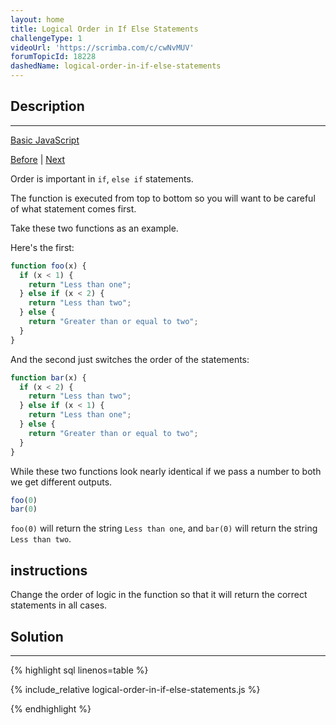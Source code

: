 ```yaml
---
layout: home
title: Logical Order in If Else Statements
challengeType: 1
videoUrl: 'https://scrimba.com/c/cwNvMUV'
forumTopicId: 18228
dashedName: logical-order-in-if-else-statements
---
```


<div class="row">
<div class="columnStmt" markdown="1">

## Description
------

[Basic JavaScript](../basic-javascript/README.html) 

[Before](./introducing-else-if-statements.md)  | [Next](./chaining-if-else-statements.md) 

Order is important in `if`, `else if` statements.

The function is executed from top to bottom so you will want to be careful of what statement comes first.

Take these two functions as an example.

Here's the first:

```js
function foo(x) {
  if (x < 1) {
    return "Less than one";
  } else if (x < 2) {
    return "Less than two";
  } else {
    return "Greater than or equal to two";
  }
}
```

And the second just switches the order of the statements:

```js
function bar(x) {
  if (x < 2) {
    return "Less than two";
  } else if (x < 1) {
    return "Less than one";
  } else {
    return "Greater than or equal to two";
  }
}
```

While these two functions look nearly identical if we pass a number to both we get different outputs.

```js
foo(0)
bar(0)
```

`foo(0)` will return the string `Less than one`, and `bar(0)` will return the string `Less than two`.

##  instructions 

Change the order of logic in the function so that it will return the correct statements in all cases.

</div>
<div class="columnSol" markdown="1">

## Solution
------

{% highlight sql linenos=table %}

{% include_relative logical-order-in-if-else-statements.js %}

{% endhighlight %}

</div>
</div>

